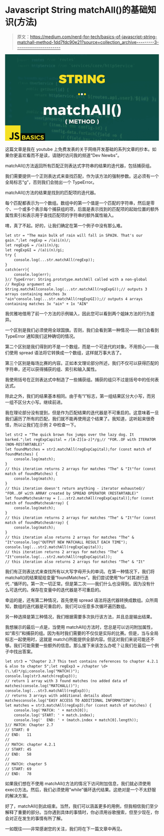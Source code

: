# Javascript String matchAll()的基础知识(方法)

> 原文：<https://medium.com/nerd-for-tech/basics-of-javascript-string-matchall-method-1dd7fdc90e21?source=collection_archive---------3----------------------->

![](img/3e1a75bf3a168d8b7aa96b49e254964f.png)

这篇文章是我在 youtube 上免费发表的关于网络开发基础的系列文章的抄本。如果你更喜欢看而不是读，请随时访问我的频道“Dev Newbs”。

matchAll()方法返回所有匹配正则表达式字符串的结果的迭代器，包括捕获组。

我们需要提供一个正则表达式来查找匹配，作为该方法的强制参数。这必须有一个全局标志“g”，否则我们会抛出一个 TypeError。

matchAll()方法的结果是找到的匹配项的迭代器。

每个匹配都表示为一个数组。数组中的第一个值是一个匹配的字符串，然后是零个、一个或多个表示每个捕获组的项，后面是表示找到的匹配项的起始位置的额外属性索引和表示用于查找匹配项的字符串的额外属性输入。

唷，真了不起。好的，让我们确定在第一个例子中没有那么难。

```
let str = "The main bulk of rain will fall in SPAIN. That's our gain.";let regExp = /(a)i(n)/;
let regExpG = /(a)i(n)/g;
let regExpGI = /(a)i(n)/gi;
try {
    console.log(...str.matchAll(regExp));
}
catch(err){
    console.log(err);
}// TypeError: String.prototype.matchAll called with a non-global 
// RegExp argument at String.matchAllconsole.log(...str.matchAll(regExpG));// outputs 3 arrays containing matches 3x "ain"console.log(...str.matchAll(regExpGI));// outputs 4 arrays containing matches 3x "ain" + 1x "AIN"
```

我优雅地借用了前一个方法的示例输入，因此您可以看到两个姐妹方法的行为差异。

一个区别是我们必须使用全球国旗。否则，我们会看到第一种情况——我们会看到 TypeError 通知我们这种确切的情况。

第二个区别是我们得到的不是一个数组，而是一个可迭代的对象。不用担心——我们使用 spread 语法将它转换成一个数组，这样就万事大吉了。

第三个区别是每场比赛的内容。正如本文理论部分所述，我们不仅可以获得匹配的字符串，还可以获得捕获的组、索引和输入属性。

我使用括号在正则表达式中制造了一些捕获组。捕获的组只不过是括号中的任何表达式。

除此之外，我们的结果基本相同。由于有“I”标志，第一组结果区分大小写，而另一组不区分大小写。继续前进。

我在理论部分没有提到，但是作为匹配结果的迭代器是不可重启的。这意味着一旦我们遍历了所有的匹配，我们就不能再使用这个结果了。我知道，这听起来很奇怪，所以让我们在示例 2 中检查一下。

```
let str2 = "The quick brown fox jumps over the lazy dog. It barked.";let regExpCapital = /[A-Z][a-z]*/g;// "FOR..OF with ITERATOR (NON-RESTARTABLE)"
let foundMatches = str2.matchAll(regExpCapital);for (const match of foundMatches) {
    console.log(match);
}
// this iteration returns 2 arrays for matches "The" & "It"for (const match of foundMatches) {
    console.log(match);
}
// this iteration doesn't return anything - iterator exhausted// "FOR..OF with ARRAY created by SPREAD OPERATOR (RESTARTABLE)"
let foundMatchesArray = [...str2.matchAll(regExpCapital)];for (const match of foundMatchesArray) {
    console.log(match);
}
// this iteration returns 2 arrays for matches "The" & "It"for (const match of foundMatchesArray) {
    console.log(match);
}
// this iteration also returns 2 arrays for matches "The" & "It"console.log("OUTPUT NEW MATCHALL RESULT EACH TIME");
console.log(...str2.matchAll(regExpCapital));
// this iteration returns 2 arrays for matches "The" & "It"console.log(...str2.matchAll(regExpCapital));
// this iteration also returns 2 arrays for matches "The" & "It"
```

我们有正则表达式来查找所有以大写字母开头的单词。在第一种情况下，我们将 matchall()的结果赋给变量“foundMatches”。我们尝试使用“for”对其进行迭代..“循环的。第一次一切正常。但是第二次——我们什么也没得到。因为没有什么可迭代的。保存在变量中的迭代器是不可重启的。

幸运的是，还有第二种情况，首先使用 spread 语法将迭代器转换成数组。众所周知，数组的迭代器是可重启的，我们可以任意多次循环遍历数组。

另一种选择是第三种情况，我们根据需要多次执行该方法，并且总是输出结果。

我想展示的最后一点是，当使用 matchAll()方法时，您总是可以访问附加属性，如“索引”和捕获的组。因为有时我们需要的不仅仅是实际的比赛。但是，当与全局标志一起使用时，这就是 match()所能提供全部内容。但这对我们来说可能还不够。我们可能需要一些额外的信息。那么接下来该怎么办呢？让我们在最后一个例子中找出答案。

```
let str3 = "Chapter 2.7 This text contains references to chapter 4.2.1 & also to chapter 5";let regExp3 = /chapter \d+(\.\d)*/gi;console.log("MATCH()");
console.log(str3.match(regExp3));
// return 1 array with 3 found matches (no added data of matches)console.log("MATCHALL()");
console.log(...str3.matchAll(regExp3));
// returns 3 arrays with additional details about matchesconsole.log("EASY ACCESS TO ADDITIONAL INFORMATION");
let matches = str3.matchAll(regExp3);for (const match of matches) {
    console.log('MATCH: ' + match[0]);
    console.log('START: ' + match.index);
    console.log('  END: ' + (match.index + match[0].length));
}// MATCH: Chapter 2.7
// START: 0
// END:   11
//
// MATCH: chapter 4.2.1
// START: 45
// END:   58
//
// MATCH: chapter 5
// START: 69
// END:   78
```

如果我们想在不使用 matchAll()方法的情况下访问附加信息，我们就必须使用 exec()方法。然后，我们必须使用“while”循环迭代结果。这绝对是一个不太舒服的解决方案。

好了，matchAll()到此结束。当然，我们可以涵盖更多的用例，但我相信我们至少解释了重要的部分。当你遇到具体的事情时，你必须用谷歌搜索，但至少现在，你会对正在发生的事情有所了解。

一如既往——非常感谢您的关注，我们将在下一篇文章中再见。